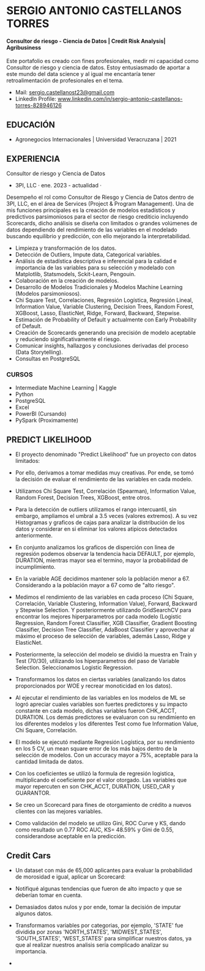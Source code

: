 # SERGIO ANTONIO CASTELLANOS TORRES
#### Consultor de riesgo - Ciencia de Datos | Credit Risk Analysis| Agribusiness

Este portafolio es creado con fines profesionales, medir mi capacidad como Consultor de riesgo y ciencia de datos. 
Estoy entusiasmado de aportar a este mundo del data science y al igual me encantaría tener retroalimentación de profesionales en el tema.

- Mail: sergio.castellanost23@gmail.com
- LinkedIn Profile: www.linkedin.com/in/sergio-antonio-castellanos-torres-828946126


## EDUCACIÓN 
- Agronegocios Internacionales | Universidad Veracruzana | 2021

## EXPERIENCIA 
 
Consultor de riesgo y Ciencia de Datos 
- 3PI, LLC · ene. 2023 - actualidad ·

Desempeño el rol como Consultor de Riesgo y Ciencia de Datos dentro de 3PI, LLC, en el área de Services (Project & Program Management). Una de mis funciones principales es la creación de modelos estadísticos y predictivos parsimoniosos para el sector de riesgo crediticio incluyendo Scorecards, dicho análisis se diseña con limitados o grandes volúmenes de datos dependiendo del rendimiento de las variables en el modelado buscando equilibrio y predicción, con ello mejorando la interpretabilidad.

- Limpieza y transformación de los datos.
- Detección de Outliers, Impute data, Categorical variables.
- Análisis de estadística descriptiva e inferencial para la calidad e importancia de las variables para su selección y modelado con Matplotlib, Statsmodels, Sckit-Learn, Pengouin. 
- Colaboración en la creación de modelos.
- Desarrollo de Modelos Tradicionales y Modelos Machine Learning (Modelos parsimoniosos).
- Chi Square Test, Correlaciones, Regresión Logística, Regresión Lineal, Information Value, Variable Clustering, Decision Trees, Random Forest, XGBoost, Lasso, ElasticNet, Ridge, Forward, Backward, Stepwise.
- Estimación de Probability of Default y actualmente con Early Probability of Default. 
- Creación de Scorecards generando una precisión de modelo aceptable y reduciendo significativamente el riesgo.
- Comunicar insights, hallazgos y conclusiones derivadas del proceso (Data Storytelling).
- Consultas en PostgreSQL

### CURSOS
- Intermediate Machine Learning | Kaggle
- Python
- PostgreSQL
- Excel
- PowerBI (Cursando)
- PySpark (Proximamente)


## PREDICT LIKELIHOOD

- El proyecto denominado "Predict Likelihood" fue un proyecto con datos limitados:
  
- Por ello, derivamos a tomar medidas muy creativas. Por ende, se tomó la decisión de evaluar el rendimiento de las variables en cada modelo.
- Utilizamos Chi Square Test, Correlación (Spearman), Information Value, Random Forest, Decision Trees, XGBoost, entre otros.
- Para la detección de outliers utilizamos el rango intercuantil, sin embargo, ampliamos el umbral a 3.5 veces (valores extremos). A su vez Histogramas y graficos de cajas para analizar la distribución de los datos y considerar en si eliminar los valores atipicos detectados anteriormente.
- En conjunto analizamos los graficos de disperción con linea de regresión podemos observar la tendencia hacia DEFAULT, por ejemplo, DURATION, mientras mayor sea el termino, mayor la probabilidad de incumplimiento.
- En la variable AGE decidimos mantener solo la población menor a 67. Considerando a la población mayor a 67 como de "alto riesgo".
- Medimos el rendimiento de las variables en cada proceso (Chi Square, Correlación, Variable Clustering, Information Value), Forward, Backward y Stepwise Selection. Y posteriormente utilizando GridSearchCV para encontrar los mejores hiperparametros por cada modelo (Logistic Regression, Random Forest Classifier, XGB Classifier, Gradient Boosting Classifier, Decision Tree Classifier, AdaBoost Classifier y aprovechar al máximo el proceso de selección de variables, además Lasso, Ridge y ElasticNet.
- Posteriormente, la selección del modelo se dividió la muestra en Train y Test (70/30), utilizando los hiperparametros del paso de Variable Selection. Seleccionamos Logistic Regression.
- Transformamos los datos en ciertas variables (analizando los datos proporcionados por WOE y recrear monoticidad en los datos). 
- Al ejecutar el rendimiento de las variables en los modelos de ML se logró apreciar cuales variables son fuertes predictores y su impacto constante en cada modelo, dichas variables fueron CHK_ACCT, DURATION. Los  demás predictores se evaluaron con su rendimiento en los diferentes modelos y los diferentes Test como fue Information Value,  Chi Square, Correlación.
- El modelo se ejecutó mediante Regresión Logística, por su rendimiento en los 5 CV, un mean square error de los más bajos dentro de la selección de modelos. Con un accuracy mayor a 75%, aceptable para la cantidad limitada de datos.
- Con los coeficientes se utilizó la formula de regresión logistica, multiplicando el coeficiente por el valor otorgado. Las variables que mayor repercuten en son CHK_ACCT, DURATION, USED_CAR y GUARANTOR.
- Se creo un Scorecard para fines de otorgamiento de crédito a nuevos clientes con las mejores variables.
- Como validación del modelo se utilizo Gini, ROC Curve y KS, dando como resultado un 0.77 ROC AUC, KS= 48.59% y Gini de 0.55, considerandose aceptable en la predicción.

## Credit Cars

- Un dataset con más de 65,000 aplicantes para evaluar la probabilidad de morosidad e igual, aplicar un Scorecard:
 
- Notifiqué algunas tendencias que fueron de alto impacto y que se deberían tomar en cuenta.
- Demasiados datos nulos y por ende, tomar la decisión de imputar algunos datos.
- Transformamos variables por categorias, por ejemplo, 'STATE' fue dividida por zonas 'NORTH_STATES', 'MIDWEST_STATES', 'SOUTH_STATES', 'WEST_STATES' para simplificar nuestros datos, ya que al realizar nuestros analisis sería complicado analizar su importancia.
- 
